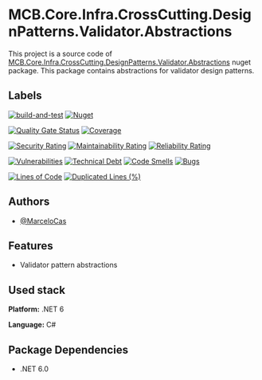 
# MCB.Core.Infra.CrossCutting.DesignPatterns.Validator.Abstractions

This project is a source code of [MCB.Core.Infra.CrossCutting.DesignPatterns.Validator.Abstractions](https://www.nuget.org/packages/MCB.Core.Infra.CrossCutting.DesignPatterns.Validator.Abstractions/) nuget package. This package contains abstractions for validator design patterns.


## Labels

[![build-and-test](https://github.com/MarceloCas/MCB.Core.Infra.CrossCutting.DesignPatterns.Validator.Abstractions/actions/workflows/build-and-test.yml/badge.svg?branch=main)](https://github.com/MarceloCas/MCB.Core.Infra.CrossCutting.DesignPatterns.Validator.Abstractions/actions/workflows/build-and-test.yml)
<a href="https://www.nuget.org/packages/MCB.Core.Infra.CrossCutting.DesignPatterns.Validator.Abstractions/"><img alt="Nuget" src="https://img.shields.io/nuget/v/MCB.Core.Infra.CrossCutting.DesignPatterns.Validator.Abstractions"></a>

[![Quality Gate Status](https://sonarcloud.io/api/project_badges/measure?project=MarceloCas_MCB.Core.Infra.CrossCutting.DesignPatterns.Validator.Abstractions&metric=alert_status)](https://sonarcloud.io/summary/new_code?id=MarceloCas_MCB.Core.Infra.CrossCutting.DesignPatterns.Validator.Abstractions)
[![Coverage](https://sonarcloud.io/api/project_badges/measure?project=MarceloCas_MCB.Core.Infra.CrossCutting.DesignPatterns.Validator.Abstractions&metric=coverage)](https://sonarcloud.io/summary/new_code?id=MarceloCas_MCB.Core.Infra.CrossCutting.DesignPatterns.Validator.Abstractions)

[![Security Rating](https://sonarcloud.io/api/project_badges/measure?project=MarceloCas_MCB.Core.Infra.CrossCutting.DesignPatterns.Validator.Abstractions&metric=security_rating)](https://sonarcloud.io/summary/new_code?id=MarceloCas_MCB.Core.Infra.CrossCutting.DesignPatterns.Validator.Abstractions)
[![Maintainability Rating](https://sonarcloud.io/api/project_badges/measure?project=MarceloCas_MCB.Core.Infra.CrossCutting.DesignPatterns.Validator.Abstractions&metric=sqale_rating)](https://sonarcloud.io/summary/new_code?id=MarceloCas_MCB.Core.Infra.CrossCutting.DesignPatterns.Validator.Abstractions)
[![Reliability Rating](https://sonarcloud.io/api/project_badges/measure?project=MarceloCas_MCB.Core.Infra.CrossCutting.DesignPatterns.Validator.Abstractions&metric=reliability_rating)](https://sonarcloud.io/summary/new_code?id=MarceloCas_MCB.Core.Infra.CrossCutting.DesignPatterns.Validator.Abstractions)


[![Vulnerabilities](https://sonarcloud.io/api/project_badges/measure?project=MarceloCas_MCB.Core.Infra.CrossCutting.DesignPatterns.Validator.Abstractions&metric=vulnerabilities)](https://sonarcloud.io/summary/new_code?id=MarceloCas_MCB.Core.Infra.CrossCutting.DesignPatterns.Validator.Abstractions)
[![Technical Debt](https://sonarcloud.io/api/project_badges/measure?project=MarceloCas_MCB.Core.Infra.CrossCutting.DesignPatterns.Validator.Abstractions&metric=sqale_index)](https://sonarcloud.io/summary/new_code?id=MarceloCas_MCB.Core.Infra.CrossCutting.DesignPatterns.Validator.Abstractions)
[![Code Smells](https://sonarcloud.io/api/project_badges/measure?project=MarceloCas_MCB.Core.Infra.CrossCutting.DesignPatterns.Validator.Abstractions&metric=code_smells)](https://sonarcloud.io/summary/new_code?id=MarceloCas_MCB.Core.Infra.CrossCutting.DesignPatterns.Validator.Abstractions)
[![Bugs](https://sonarcloud.io/api/project_badges/measure?project=MarceloCas_MCB.Core.Infra.CrossCutting.DesignPatterns.Validator.Abstractions&metric=bugs)](https://sonarcloud.io/summary/new_code?id=MarceloCas_MCB.Core.Infra.CrossCutting.DesignPatterns.Validator.Abstractions)


[![Lines of Code](https://sonarcloud.io/api/project_badges/measure?project=MarceloCas_MCB.Core.Infra.CrossCutting.DesignPatterns.Validator.Abstractions&metric=ncloc)](https://sonarcloud.io/summary/new_code?id=MarceloCas_MCB.Core.Infra.CrossCutting.DesignPatterns.Validator.Abstractions)
[![Duplicated Lines (%)](https://sonarcloud.io/api/project_badges/measure?project=MarceloCas_MCB.Core.Infra.CrossCutting.DesignPatterns.Validator.Abstractions&metric=duplicated_lines_density)](https://sonarcloud.io/summary/new_code?id=MarceloCas_MCB.Core.Infra.CrossCutting.DesignPatterns.Validator.Abstractions)



## Authors

- [@MarceloCas](https://www.linkedin.com/in/marcelocastelobranco/)


## Features

- Validator pattern abstractions


## Used stack

**Platform:** .NET 6

**Language:** C#

## Package Dependencies

- .NET 6.0
